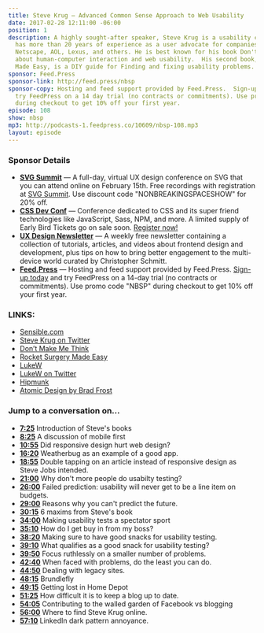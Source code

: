```yaml
---
title: Steve Krug — Advanced Common Sense Approach to Web Usability
date: 2017-02-28 12:11:00 -06:00
position: 1
description: A highly sought-after speaker, Steve Krug is a usability consultant who
  has more than 20 years of experience as a user advocate for companies like Apple,
  Netscape, AOL, Lexus, and others. He is best known for his book Don't Make Me Think
  about human-computer interaction and web usability.  His second book, Rocket Surgery
  Made Easy, is a DIY guide for Finding and fixing usability problems.
sponsor: Feed.Press
sponsor-link: http://feed.press/nbsp
sponsor-copy: Hosting and feed support provided by Feed.Press.  Sign-up today and
  try FeedPress on a 14 day trial (no contracts or commitments). Use promo code "nbsp"
  during checkout to get 10% off your first year.
episode: 108
show: nbsp
mp3: http://podcasts-1.feedpress.co/10609/nbsp-108.mp3
layout: episode
---
```


### Sponsor Details

* **[SVG Summit](http://SVGsummit.com/?utm_source=nbsptv108&utm_medium=podcast&utm_campaign=svgsummit2017)** — A full-day, virtual UX design conference on SVG that you can attend online on February 15th. Free recordings with registration at [SVG Summit](http://svgsummit.com/?utm_source=nbsptv107&utm_medium=podcast&utm_campaign=svgsummit2017). Use discount code "NONBREAKINGSPACESHOW" for 20% off.
*  **[CSS Dev Conf](http://CSSDevConf.com/?utm_source=nbsptv108&utm_medium=podcast&utm_campaign=cssdevconf2017)** — Conference dedicated to CSS and its super friend technologies like JavaScript, Sass, NPM, and more. A limited supply of Early Bird Tickets go on sale soon. [Register now!](http://CSSDevConf.com/?utm_source=nbsptv108&utm_medium=podcast&utm_campaign=cssdevconf2017)
* **[UX Design Newsletter](http://uxdesignnewsletter.com/?utm_source=nbsptv108&utm_medium=podcast&utm_campaign=uxdesignnewsletter)** — A weekly free newsletter containing a collection of tutorials, articles, and videos about frontend design and development, plus tips on how to bring better engagement to the multi-device world curated by Christopher Schmitt.
* **[Feed.Press](http://feed.press/nbsp)** — Hosting and feed support provided by Feed.Press. [Sign-up today](http://feed.press/nbsp) and try FeedPress on a 14-day trial (no contracts or commitments). Use promo code "NBSP" during checkout to get 10% off your first year.

### LINKS:

* [Sensible.com](https://www.sensible.com)
* [Steve Krug on Twitter](https://twitter.com/skrug)
* [Don’t Make Me Think](https://www.sensible.com/dmmt.html)
* [Rocket Surgery Made Easy](https://www.sensible.com/rsme.html)
* [LukeW](http://www.lukew.com)
* [LukeW on Twitter](https://twitter.com/lukew)
* [Hipmunk](https://www.hipmunk.com)
* [Atomic Design by Brad Frost](http://atomicdesign.bradfrost.com)

### Jump to a conversation on...

* **[7:25](#t=7:25)** Introduction of Steve's books
* **[8:25](#t=8:25)** A discussion of mobile first
* **[10:55](#t=10:55)** Did responsive design hurt web design?
* **[16:20](#t=16:20)** Weatherbug as an example of a good app.
* **[18:55](#t=18:55)** Double tapping on an article instead of responsive design as Steve Jobs intended.
* **[21:00](#t=21:00)** Why don't more people do usabilty testing?
* **[26:00](#t=26:00)** Failed prediction: usability will never get to be a line item on budgets.
* **[29:00](#t=29:00)** Reasons why you can't predict the future.
* **[30:15](#t=30:15)** 6 maxims from Steve's book
* **[34:00](#t=34:00)** Making usability tests a spectator sport
* **[35:10](#t=35:10)** How do I get buy in from my boss?
* **[38:20](#t=38:20)** Making sure to have good snacks for usability testing.
* **[39:10](#t=39:10)** What qualifies as a good snack for usability testing?
* **[39:50](#t=39:50)** Focus ruthlessly on a smaller number of problems.
* **[42:40](#t=42:40)** When faced with problems, do the least you can do.
* **[44:50](#t=44:50)** Dealing with legacy sites.
* **[48:15](#t=48:15)** Brundlefly
* **[49:15](#t=49:15)** Getting lost in Home Depot
* **[51:25](#t=51:25)** How difficult it is to keep a blog up to date.
* **[54:05](#t=54:05)** Contributing to the walled garden of Facebook vs blogging
* **[56:00](#t=56:00)** Where to find Steve Krug online.
* **[57:10](#t=57:10)** LinkedIn dark pattern annoyance.
